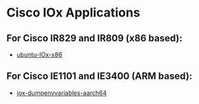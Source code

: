 # Cisco IOx Applications

## For Cisco IR829 and IR809 (x86 based):

* [ubuntu-IOx-x86](https://github.com/etychon/ubuntu-IOx-x86)

## For Cisco IE1101 and IE3400 (ARM based):

* [iox-dumpenvvariables-aarch64](https://github.com/etychon/iox-dumpenvvariables-aarch64)
